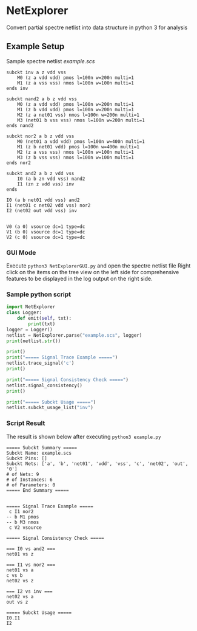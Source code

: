 # NetExplorer
Convert partial spectre netlist into data structure in python 3 for analysis

## Example Setup
Sample spectre netlist _example.scs_
```
subckt inv a z vdd vss
    M0 (z a vdd vdd) pmos l=100n w=200n multi=1
    M1 (z a vss vss) nmos l=100n w=100n multi=1
ends inv

subckt nand2 a b z vdd vss
    M0 (z a vdd vdd) pmos l=100n w=200n multi=1
    M1 (z b vdd vdd) pmos l=100n w=200n multi=1
    M2 (z a net01 vss) nmos l=100n w=200n multi=1
    M3 (net01 b vss vss) nmos l=100n w=200n multi=1
ends nand2

subckt nor2 a b z vdd vss
    M0 (net01 a vdd vdd) pmos l=100n w=400n multi=1
    M1 (z b net01 vdd) pmos l=100n w=400n multi=1
    M2 (z a vss vss) nmos l=100n w=100n multi=1
    M3 (z b vss vss) nmos l=100n w=100n multi=1
ends nor2

subckt and2 a b z vdd vss
    I0 (a b zn vdd vss) nand2
    I1 (zn z vdd vss) inv
ends

I0 (a b net01 vdd vss) and2
I1 (net01 c net02 vdd vss) nor2
I2 (net02 out vdd vss) inv


V0 (a 0) vsource dc=1 type=dc
V1 (b 0) vsource dc=1 type=dc
V2 (c 0) vsource dc=1 type=dc
```
### GUI Mode
Execute `python3 NetExplorerGUI.py` and open the spectre netlist file
Right click on the items on the tree view on the left side for comprehensive features to be displayed in the log output on the right side.

### Sample python script
```python
import NetExplorer
class Logger:
    def emit(self, txt):
        print(txt)
logger = Logger()
netlist = NetExplorer.parse("example.scs", logger)
print(netlist.str())

print()
print("===== Signal Trace Example =====")
netlist.trace_signal('c')
print()

print("===== Signal Consistency Check =====")
netlist.signal_consistency()
print()

print("===== Subckt Usage =====")
netlist.subckt_usage_list("inv")
```
### Script Result
The result is shown below after executing `python3 example.py`
```
===== Subckt Summary =====
Subckt Name: example.scs
Subckt Pins: []
Subckt Nets: ['a', 'b', 'net01', 'vdd', 'vss', 'c', 'net02', 'out', '0']
# of Nets: 9
# of Instances: 6
# of Parameters: 0
===== End Summary =====


===== Signal Trace Example =====
 c I1 nor2
-- b M1 pmos
-- b M3 nmos
 c V2 vsource

===== Signal Consistency Check =====

=== I0 vs and2 ===
net01 vs z

=== I1 vs nor2 ===
net01 vs a
c vs b
net02 vs z

=== I2 vs inv ===
net02 vs a
out vs z

===== Subckt Usage =====
I0.I1
I2
```
